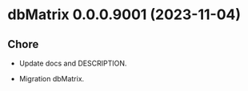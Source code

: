 <!-- NEWS.md is maintained by https://fledge.cynkra.com, contributors should not edit this file -->

# dbMatrix 0.0.0.9001 (2023-11-04)

## Chore

- Update docs and DESCRIPTION.

- Migration dbMatrix.
